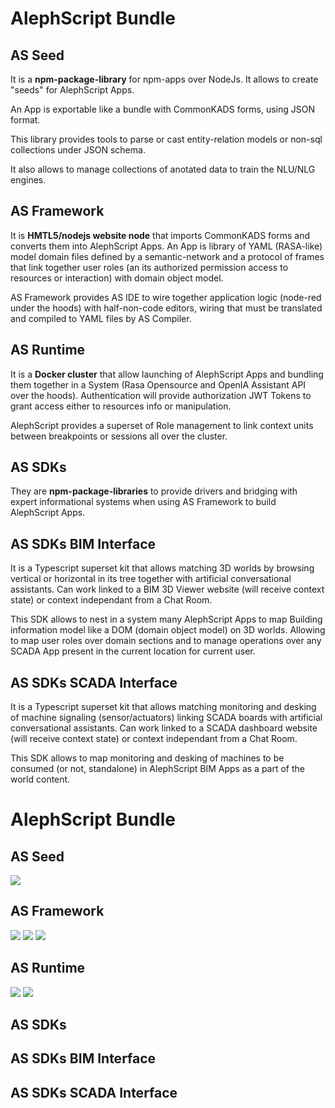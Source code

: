 # AlephScript Bundle

## AS Seed

It is a **npm-package-library** for npm-apps over NodeJs. It allows to create "seeds" for AlephScript Apps.

An App is exportable like a bundle with CommonKADS forms, using JSON format.

This library provides tools to parse or cast entity-relation models or non-sql collections under JSON schema.

It also allows to manage collections of anotated data to train the NLU/NLG engines.

## AS Framework

It is **HMTL5/nodejs website node** that imports CommonKADS forms and converts them into AlephScript Apps. An App is library of YAML (RASA-like) model domain files defined by a semantic-network and a protocol of frames that link together user roles (an its authorized permission access to resources or interaction) with domain object model.

AS Framework provides AS IDE to wire together application logic (node-red under the hoods) with half-non-code editors, wiring that must be translated and compiled to YAML files by AS Compiler.

## AS Runtime

It is a **Docker cluster** that allow launching of AlephScript Apps and bundling them together in a System (Rasa Opensource and OpenIA Assistant API over the hoods). Authentication will provide authorization JWT Tokens to grant access either to resources info or manipulation.

AlephScript provides a superset of Role management to link context units between breakpoints or sessions all over the cluster.

## AS SDKs

They are **npm-package-libraries** to provide drivers and bridging with expert informational systems when using AS Framework to build AlephScript Apps.

## AS SDKs BIM Interface

It is a Typescript superset kit that allows matching 3D worlds by browsing vertical or horizontal in its tree together with artificial conversational assistants. Can work linked to a BIM 3D Viewer website (will receive context state) or context independant from a Chat Room.

This SDK allows to nest in a system many AlephScript Apps to map Building information model like a DOM (domain object model) on 3D worlds. Allowing to map user roles over domain sections and to manage operations over any SCADA App present in the current location for current user.

## AS SDKs SCADA Interface

It is a Typescript superset kit that allows matching monitoring and desking of machine signaling (sensor/actuators) linking SCADA boards with artificial conversational assistants. Can work linked to a SCADA dashboard website (will receive context state) or context independant from a Chat Room.

This SDK allows to map monitoring and desking of machines to be consumed (or not, standalone) in AlephScript BIM Apps as a part of the world content.

# AlephScript Bundle

## AS Seed

[](src/as-seed)

![](./build_info_pics/AS_SEED.png)

## AS Framework

[](src/as-framework)

![](./build_info_pics/AS_FRAMEWORK.png)
![](./build_info_pics/AS_FRAMEWORK_1.png)
![](./build_info_pics/AS_FRAMEWORK_LOOP.png)

## AS Runtime

[](src/as-runtime)

![](./build_info_pics/AS_RUNTIME_1.png)
![](./build_info_pics/AS_RUNTIME.png)

## AS SDKs

[](src/as-sdks)


## AS SDKs BIM Interface

[](src/as-sdks/bim)


## AS SDKs SCADA Interface

[](src/as-sdks/scada)
